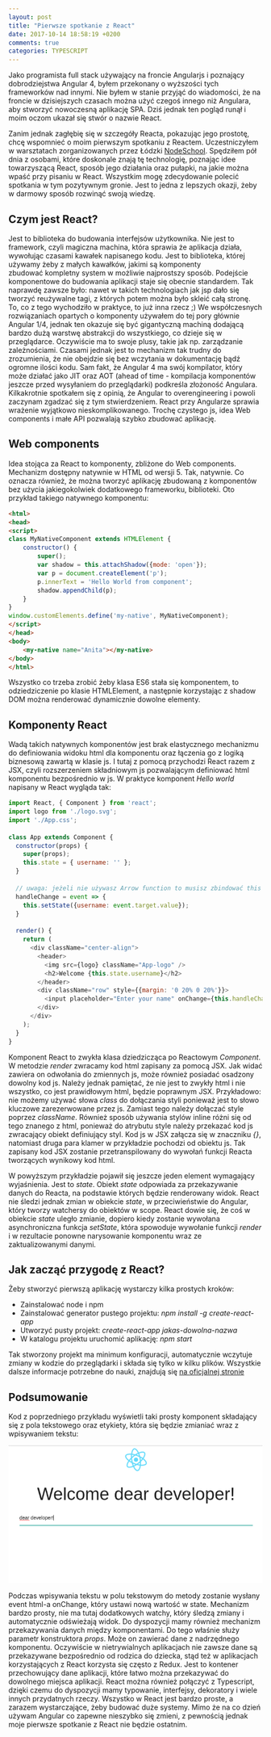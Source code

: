 ```yaml
---
layout: post
title: "Pierwsze spotkanie z React"
date: 2017-10-14 18:58:19 +0200
comments: true
categories: TYPESCRIPT
---
```

Jako programista full stack używający na froncie Angularjs i poznający dobrodziejstwa Angular 4, byłem przekonany o wyższości tych frameworków nad innymi. Nie byłem w stanie przyjąć do wiadomości, 
że na froncie w dzisiejszych czasach można użyć czegoś innego niż Angulara, aby stworzyć nowoczesną 
aplikację SPA. Dziś jednak ten pogląd runął i moim oczom ukazał się stwór o nazwie React. 

<!--more-->
Zanim jednak zagłębię się w szczegóły Reacta, pokazując jego prostotę, chcę wspomnieć o moim pierwszym spotkaniu z Reactem. Uczestniczyłem w warsztatach zorganizowanych
przez Łódzki [NodeSchool](https://nodeschool.io/lodz/). Spędziłem pół dnia z osobami, które doskonale znają tę technologię, poznając idee towarzyszącą React, sposób jego 
działania oraz pułapki, na jakie można wpaść przy pisaniu w React. Wszystkim mogę zdecydowanie polecić spotkania w tym pozytywnym gronie. Jest to jedna z lepszych okazji, 
żeby w darmowy sposób rozwinąć swoją wiedzę. 

## Czym jest React?
Jest to biblioteka do budowania interfejsów użytkownika. Nie jest to framework, czyli magiczna machina, która sprawia że 
aplikacja działa, wywołując czasami kawałek napisanego kodu. Jest to biblioteka, której używamy żeby z małych kawałków, jakimi są komponenty  
zbudować kompletny system w możliwie najprostszy sposób. Podejście komponentowe do budowania aplikacji staje się obecnie standardem. Tak naprawdę zawsze było: nawet 
w takich technologiach jak jsp dało się tworzyć reużywalne tagi, z których potem można było skleić całą stronę. To, co z tego wychodziło w praktyce, to już inna rzecz ;)
We współczesnych rozwiązaniach opartych o komponenty używałem do tej pory głównie Angular 1/4, jednak ten okazuje się być gigantyczną machiną dodającą bardzo dużą
warstwę abstrakcji do wszystkiego, co dzieje się w przeglądarce. Oczywiście ma to swoje plusy, takie jak np. zarządzanie zależnościami. Czasami jednak jest to mechanizm tak trudny do zrozumienia, 
że nie obejdzie się bez wczytania w dokumentację bądź ogromne ilości kodu. Sam fakt, że Angular 4 ma swój kompilator, który może działać 
jako JIT oraz AOT (ahead of time - kompilacja komponentów jeszcze przed wysyłaniem do przeglądarki) podkreśla złożoność Angulara. Kilkakrotnie spotkałem się z opinią, że 
Angular to overengineering i powoli zaczynam zgadzać się z tym stwierdzeniem. React przy Angularze sprawia wrażenie wyjątkowo nieskomplikowanego. Trochę czystego js, idea Web components 
i małe API pozwalają szybko zbudować aplikację. 

## Web components
Idea stojąca za React to komponenty, zbliżone do Web components. Mechanizm dostępny natywnie w HTML od wersji 5. Tak, natywnie. Co oznacza również, że można tworzyć
aplikację zbudowaną z komponentów bez użycia jakiegokolwiek dodatkowego frameworku, biblioteki. Oto przykład takiego natywnego komponentu: 

```html
<html>
<head>
<script>
class MyNativeComponent extends HTMLElement {
	constructor() {
	    super();
	    var shadow = this.attachShadow({mode: 'open'});
	    var p = document.createElement('p');
	    p.innerText = 'Hello World from component';
	    shadow.appendChild(p);
	}
}
window.customElements.define('my-native', MyNativeComponent);
</script>
</head>
<body>
	<my-native name="Anita"></my-native>
</body>
</html>
```

Wszystko co trzeba zrobić żeby klasa ES6 stała się komponentem, to odziedziczenie po klasie HTMLElement, a następnie korzystając z shadow DOM można renderować dynamicznie 
dowolne elementy. 

## Komponenty React
Wadą takich natywnych komponentów jest brak elastycznego mechanizmu do definiowania widoku html dla komponentu oraz łączenia go z logiką biznesową zawartą w klasie js.
I tutaj z pomocą przychodzi React razem z JSX, czyli rozszerzeniem składniowym js pozwalającym definiować html komponentu bezpośrednio w js. W praktyce komponent _Hello world_ napisany w React wygląda tak:

```javascript 
import React, { Component } from 'react';
import logo from './logo.svg';
import './App.css';

class App extends Component {
  constructor(props) {
    super(props);
    this.state = { username: '' };
  }

  // uwaga: jeżeli nie używasz Arrow function to musisz zbindować this w konstruktorze
  handleChange = event => { 
    this.setState({username: event.target.value});
  }

  render() {
    return (
      <div className="center-align">
        <header>
          <img src={logo} className="App-logo" />
          <h2>Welcome {this.state.username}</h2>
        </header>
        <div className="row" style={{margin: '0 20% 0 20%'}}>
          <input placeholder="Enter your name" onChange={this.handleChange} />
        </div>
      </div>
    );
  }
}
```

Komponent React to zwykła klasa dziedzicząca po Reactowym _Component_. W metodzie _render_ zwracamy kod html zapisany za pomocą JSX. Jak widać zawiera on odwołania
do zmiennych js, może również posiadać osadzony dowolny kod js. Należy jednak pamiętać, że nie jest to zwykły html i nie wszystko, co jest prawidłowym html, będzie poprawnym
JSX. Przykładowo: nie możemy używać słowa _class_ do dołączania styli ponieważ jest to słowo kluczowe zarezerwowane przez js. Zamiast tego należy dołączać style poprzez 
_className_. Również sposób używania stylów inline różni się od tego znanego z html, ponieważ do atrybutu style należy przekazać kod js zwracający obiekt definiujący styl.
Kod js w JSX załącza się w znaczniku _{}_, natomiast druga para klamer w przykładzie pochodzi od obiektu js. Tak zapisany kod JSX zostanie przetranspilowany do wywołań
funkcji Reacta tworzących wynikowy kod html. 

W powyższym przykładzie pojawił się jeszcze jeden element wymagający wyjaśnienia. Jest to _state_. Obiekt _state_ odpowiada za przekazywanie danych do Reacta, na podstawie
których będzie renderowany widok. React nie śledzi jednak zmian w obiekcie _state_, w przeciwieństwie do Angular, który tworzy watchersy do obiektów w scope. 
React dowie się, że coś w obiekcie _state_ uległo zmianie, dopiero kiedy zostanie wywołana asynchroniczna funkcja _setState_, która spowoduje wywołanie funkcji _render_ i w rezultacie
ponowne narysowanie komponentu wraz ze zaktualizowanymi danymi.

## Jak zacząć przygodę z React?
Żeby stworzyć pierwszą aplikację wystarczy kilka prostych kroków:

  * Zainstalować node i npm
  * Zainstalować generator pustego projektu: _npm install -g create-react-app_
  * Utworzyć pusty projekt: _create-react-app jakas-dowolna-nazwa_
  * W katalogu projektu uruchomić aplikację: _npm start_

Tak stworzony projekt ma minimum konfiguracji, automatycznie wczytuje zmiany w kodzie do przeglądarki i składa się tylko w kilku plików. Wszystkie dalsze informacje
potrzebne do nauki, znajdują się [na oficjalnej stronie](https://reactjs.org/docs/installation.html)

## Podsumowanie
Kod z poprzedniego przykładu wyświetli taki prosty komponent składający się z pola tekstowego oraz etykiety, która się będzie zmianiać wraz z wpisywaniem tekstu:

![GitHub Logo](/images/react.png)

Podczas wpisywania tekstu w polu tekstowym do metody zostanie wysłany event html-a onChange, który ustawi nową wartość w state. Mechanizm bardzo prosty, nie ma tutaj
dodatkowych watchy, który śledzą zmiany i automatycznie odświeżają widok. Do dyspozycji mamy również mechanizm przekazywania danych między komponentami. 
Do tego właśnie służy parametr konstruktora _props_. Może on zawierać dane z nadrzędnego komponentu. Oczywiście w nietrywialnych aplikacjach nie zawsze dane są przekazywane 
bezpośrednio od rodzica do dziecka, stąd też w aplikacjach korzystających z React korzysta się często z Redux. Jest to kontener przechowujący dane aplikacji, które łatwo 
można przekazywać do dowolnego miejsca aplikacji. React można również połączyć z Typescript, dzięki czemu do dyspozycji mamy typowanie, interfejsy, dekoratory i wiele innych 
przydatnych rzeczy. Wszystko w React jest bardzo proste, a zarazem wystarczające, żeby budować duże systemy. Mimo że na co dzień używam Angular co zapewne nieszybko się 
zmieni, z pewnością jednak moje pierwsze spotkanie z React nie będzie ostatnim. 
